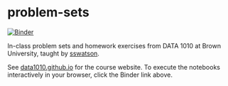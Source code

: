 # problem-sets

[![Binder](https://mybinder.org/badge_logo.svg)](https://mybinder.org/v2/gh/data1010/problem-sets/master)

In-class problem sets and homework exercises from DATA 1010 at Brown University, taught by [sswatson](https://github.com/sswatson). 

See [data1010.github.io](https://data1010.github.io) for the course website. To execute the notebooks interactively in your browser, click the Binder link above.
